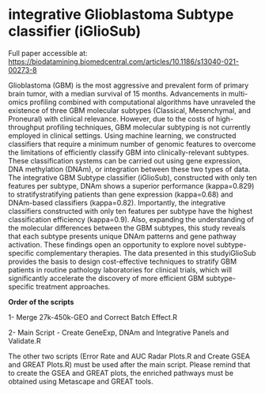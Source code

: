 # integrative Glioblastoma Subtype classifier (iGlioSub)
Full paper accessible at: https://biodatamining.biomedcentral.com/articles/10.1186/s13040-021-00273-8

Glioblastoma (GBM) is the most aggressive and prevalent form of primary brain tumor, with a median survival of 15 months. Advancements in multi-omics profiling combined with computational algorithms have unraveled the existence of three GBM molecular subtypes (Classical, Mesenchymal, and Proneural) with clinical relevance. However, due to the costs of high-throughput profiling techniques, GBM molecular subtyping is not currently employed in clinical settings. Using machine learning, we constructed classifiers that require a minimum number of genomic features to overcome the limitations of efficiently classify GBM into clinically-relevant subtypes. These classification systems can be carried out using gene expression, DNA methylation (DNAm), or integration between these two types of data. The integrative GBM Subtype classifier (iGlioSub), constructed with only ten features per subtype, DNAm shows a superior performance (kappa=0.829) to stratifystratifying patients than gene expression (kappa=0.68) and DNAm-based classifiers (kappa=0.82). Importantly, the integrative classifiers constructed with only ten features per subtype have the highest classification efficiency (kappa=0.9). Also, expanding the understanding of the molecular differences between the GBM subtypes, this study reveals that each subtype presents unique DNAm patterns and gene pathway activation. These findings open an opportunity to explore novel subtype-specific complementary therapies. The data presented in this studyiGlioSub provides the basis to design cost-effective techniques to stratify GBM patients in routine pathology laboratories for clinical trials, which will significantly accelerate the discovery of more efficient GBM subtype-specific treatment approaches. 

**Order of the scripts**

1- Merge 27k-450k-GEO and Correct Batch Effect.R

2- Main Script - Create GeneExp, DNAm and Integrative Panels and Validate.R

The other two scripts (Error Rate and AUC Radar Plots.R and Create GSEA and GREAT Plots.R) must be used after the main script. Please remind that to create the GSEA and GREAT plots, the enriched pathways must be obtained using Metascape and GREAT tools.
